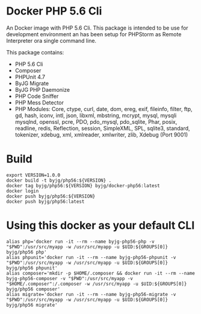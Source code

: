 # Docker PHP 5.6 Cli

An Docker image with PHP 5.6 Cli. This package is intended to be use for 
development environment an has been setup for PHPStorm as Remote Interpreter
ora single command line. 

This package contains:

- PHP 5.6 Cli
- Composer
- PHPUnit 4.7
- ByJG Migrate
- ByJG PHP Daemonize
- PHP Code Sniffer
- PHP Mess Detector
- PHP Modules: Core, ctype, curl, date, dom, ereg, exif, fileinfo, filter,
ftp, gd, hash, iconv, intl, json, libxml, mbstring, mcrypt, mysql, mysqli
mysqlnd, openssl, pcre, PDO, pdo_mysql, pdo_sqlite, Phar, posix, readline,
redis, Reflection, session, SimpleXML, SPL, sqlite3, standard, tokenizer,
xdebug, xml, xmlreader, xmlwriter, zlib, Xdebug (Port 9001)

# Build

```
export VERSION=1.0.0
docker build -t byjg/php56:${VERSION} .
docker tag byjg/php56:${VERSION} byjg/docker-php56:latest
docker login
docker push byjg/php56:${VERSION}
docker push byjg/php56:latest
```

# Using this docker as your default CLI

```
alias php='docker run -it --rm --name byjg-php56-php -v "$PWD":/usr/src/myapp -w /usr/src/myapp -u $UID:${GROUPS[0]} byjg/php56 php'
alias phpunit='docker run -it --rm --name byjg-php56-phpunit -v "$PWD":/usr/src/myapp -w /usr/src/myapp -u $UID:${GROUPS[0]}  byjg/php56 phpunit'
alias composer='mkdir -p $HOME/.composer && docker run -it --rm --name byjg-php56-composer -v "$PWD":/usr/src/myapp -v "$HOME/.composer":/.composer -w /usr/src/myapp -u $UID:${GROUPS[0]}  byjg/php56 composer'
alias migrate='docker run -it --rm --name byjg-php56-migrate -v "$PWD":/usr/src/myapp -w /usr/src/myapp -u $UID:${GROUPS[0]}  byjg/php56 migrate'
```


